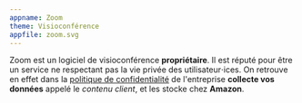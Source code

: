 ```yaml
---
appname: Zoom
theme: Visioconférence
appfile: zoom.svg
---
```


Zoom est un logiciel de visioconférence **propriétaire**. Il est réputé pour être un service ne respectant pas la vie privée des utilisateur⋅ices. On retrouve en effet dans la [politique de confidentialité](https://explore.zoom.us/fr/gdpr/) de l'entreprise **collecte vos données** appelé le _contenu client_, et les stocke chez **Amazon**.
